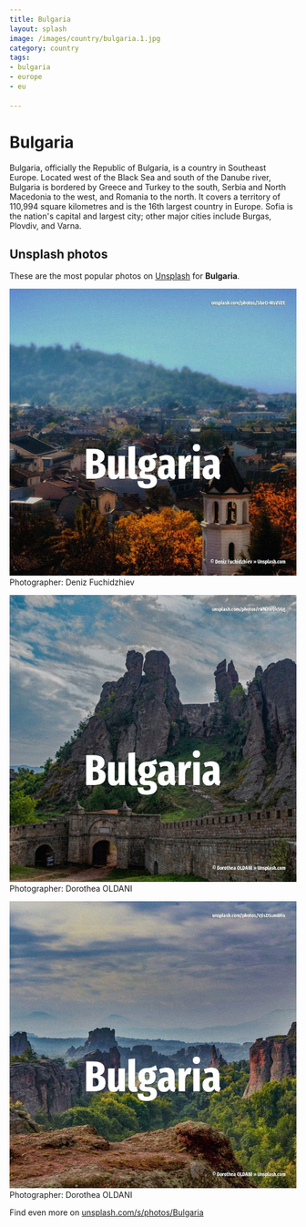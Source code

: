 ```yaml
---
title: Bulgaria
layout: splash
image: /images/country/bulgaria.1.jpg
category: country
tags:
- bulgaria
- europe
- eu

---
```

# Bulgaria

Bulgaria, officially the Republic of Bulgaria, is a country in Southeast Europe. Located west of the Black Sea and south of the Danube river, Bulgaria is bordered by Greece and  Turkey to the south, Serbia and North Macedonia to the west, and Romania to the north. It covers a territory of 110,994 square kilometres  and is the 16th largest country in Europe. Sofia is the nation's capital and largest city; other major cities include Burgas, Plovdiv, and  Varna.  

 
## Unsplash photos
These are the most popular photos on [Unsplash](https://unsplash.com) for **Bulgaria**.
 
![Bulgaria](/images/country/bulgaria.1.jpg)
Photographer:  Deniz Fuchidzhiev
 
![Bulgaria](/images/country/bulgaria.2.jpg)
Photographer:  Dorothea OLDANI
 
![Bulgaria](/images/country/bulgaria.3.jpg)
Photographer:  Dorothea OLDANI
 
Find even more on [unsplash.com/s/photos/Bulgaria](https://unsplash.com/s/photos/Bulgaria)
 
